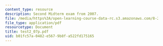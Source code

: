 ```yaml
---
content_type: resource
description: Second Midterm exam from 2007.
file: /media/https%3A/open-learning-course-data-rc.s3.amazonaws.com/8-251-string-theory-for-undergraduates-spring-2007/b01fc57a0482e5679b8fa522fd175165_test2_07p.pdf
file_type: application/pdf
resourcetype: Document
title: test2_07p.pdf
uid: b01fc57a-0482-e567-9b8f-a522fd175165
---
```

